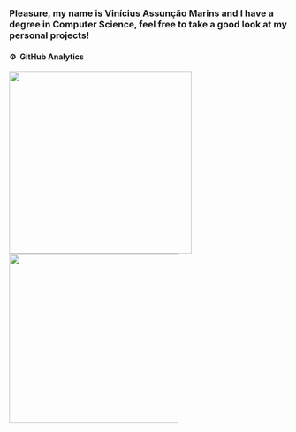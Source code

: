 ### Pleasure, my name is Vinícius Assunção Marins and I have a degree in Computer Science, feel free to take a good look at my personal projects!

#### ⚙️ &nbsp;GitHub Analytics

<p align="left">
<img width="330em" src="https://github-readme-stats.vercel.app/api?username=ViniciusMarins&theme=one_dark_pro" />
<img width="306em" src="https://github-readme-stats.vercel.app/api/top-langs/?username=ViniciusMarins&layout=compact&theme=one_dark_pro&hide=Jupyter%20Notebook,CSS,HTML,SCSS"/>
</p>
